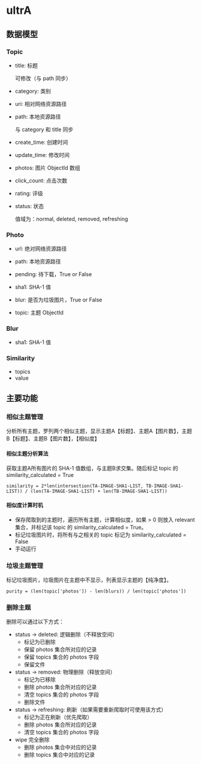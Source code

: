 # ultrA

## 数据模型

### Topic

* title: 标题  

	可修改（与 path 同步）

* category: 类别

* uri: 相对网络资源路径

* path: 本地资源路径

	与 category 和 title 同步

* create_time: 创建时间

* update_time: 修改时间

* photos: 图片 ObjectId 数组

* click_count: 点击次数

* rating: 评级

* status: 状态

	值域为：normal, deleted, removed, refreshing

### Photo

* url: 绝对网络资源路径
	
* path: 本地资源路径

* pending: 待下载，True or False

* sha1: SHA-1 值

* blur: 是否为垃圾图片，True or False

* topic: 主题 ObjectId

### Blur
* sha1: SHA-1 值

### Similarity
* topics
* value

## 主要功能
### 相似主题管理
分析所有主题，罗列两个相似主题，显示主题A【标题】、主题A【图片数】，主题B【标题】、主题B【图片数】，【相似度】

#### 相似主题分析算法
获取主题A所有图片的 SHA-1 值数组，与主题B求交集。随后标记 topic 的 similarity_calculated = True

	similarity = 2*len(intersection(TA-IMAGE-SHA1-LIST, TB-IMAGE-SHA1-LIST)) / (len(TA-IMAGE-SHA1-LIST) + len(TB-IMAGE-SHA1-LIST))

#### 相似度计算时机
* 保存爬取到的主题时，遍历所有主题，计算相似度，如果 > 0 则放入 relevant 集合，并标记该 topic 的 similarity_calculated = True。
* 标记垃圾图片时，将所有与之相关的 topic 标记为 similarity_calculated = False
* 手动运行

### 垃圾主题管理
标记垃圾图片，垃圾图片在主题中不显示，列表显示主题的【纯净度】。

	purity = (len(topic['photos']) - len(blurs)) / len(topic['photos'])

<!--
#### 纯净度计算时机
* 保存爬取到的主题时
* 手动运行
* 标记垃圾图片时

当【纯净度】为 0 时，删除主题（removed）。
-->


### 删除主题
删除可以通过以下方式：

* status -> deleted: 逻辑删除（不释放空间）
	* 标记为已删除
	* 保留 photos 集合所对应的记录
	* 保留 topics 集合的 photos 字段
	* 保留文件
* status -> removed: 物理删除（释放空间）
	* 标记为已移除
	* 删除 photos 集合所对应的记录
	* 清空 topics 集合的 photos 字段
	* 删除文件
* status -> refreshing: 刷新（如果需要重新爬取时可使用该方式）
	* 标记为正在刷新（优先爬取）
	* 删除 photos 集合所对应的记录
	* 清空 topics 集合的 photos 字段
* wipe 完全删除
	* 删除 photos 集合中对应的记录
	* 删除 topics 集合中对应的记录

